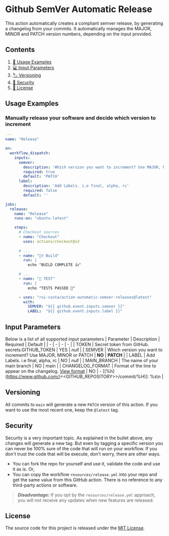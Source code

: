 # Github SemVer Automatic Release
This action automatically creates a compliant semver release, by generating a changelog from your commits. 
It automatically manages the MAJOR, MINOR and PATCH version numbers, depending on the input provided.

## Contents

1. [🚀 Usage Examples](#usage-examples)
1. [💻 Input Parameters](#input-parameter)
1. [🏷 Versioning](#versioning)
1. [🔐 Security](#security)
1. [📜 License](#license)

## Usage Examples
### Manually release your software and decide which version to increment
``` yml
---
name: "Release"

on:
  workflow_dispatch:
    inputs:
      semver:
        description: 'Which version you want to increment? Use MAJOR, MINOR or PATCH'
        required: true
        default: 'PATCH'
      label:
        description: 'Add Labels. i.e final, alpha, rc'
        required: false
        default: ''

jobs:
  release:
    name: "Release"
    runs-on: "ubuntu-latest"

    steps:
      # Checkout sources
      - name: "Checkout"
        uses: actions/checkout@v2
    
      # ...
      - name: "👷‍♂️ Build"
        run: |
          echo "BUILD COMPLETE 👍"

      # ...
      - name: "🧪 TEST"
        run: |
          echo "TESTS PASSED 🎉"

      - uses: "rui-costa/action-automatic-semver-releases@latest"
        with:
          SEMVER: "${{ github.event.inputs.semver }}" 
          LABEL:  "${{ github.event.inputs.label }}"
```


## Input Parameters
Below is a list of all supported input parameters
| Parameter | Description | Required | Default |
| - | - | - | - | 
| TOKEN | Secret token from GitHub. secrets.GITHUB_TOKEN | YES | _null_ |
| SEMVER | Which version you want to increment? Use MAJOR, MINOR or PATCH | __NO__ | __PATCH__ |
| LABEL | Add Labels. i.e final, alpha, rc | NO | _null_ |
| MAIN_BRANCH | The name of your main branch | NO | main |
| CHANGELOG_FORMAT | Format of the line to appear on the changelog. [View format](https://git-scm.com/book/en/v2/Git-Basics-Viewing-the-Commit-History#pretty_format)  | NO | - [[%h]\(https://www.github.com//<<GITHUB_REPOSITORY>>/commit/%H)]: %s\n |


## Versioning
All commits to `main` will generate a new `PATCH` version of this action. If you want to use the most recent one, keep the `@latest` tag.

## Security
Security is a very important topic. As explained in the bullet above, any changes will generate a new tag. But even by tagging a specific version you can never be 100% sure of the code that will run on your workflow. 
If you don't trust the code that will be execute, don't worry, there are other ways.
- You can fork the repo for yourself and use it, validate the code and use it as is. Or,
- You can copy the workflow `resources/release.yml` into your repo and get the same value from this GitHub action. There is no reference to any third-party actions or software.
> ___Disadvantage:___ If you opt by the `resources/release.yml` approach, you will not receive any updates when new features are released.

## License
The source code for this project is released under the [MIT License](https://mit-license.org/).